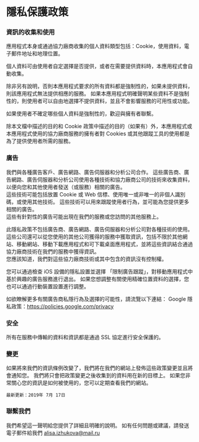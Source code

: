 # 隱私保護政策


### 資訊的收集和使用

應用程式本身或通過協力廠商收集的個人資料類型包括：Cookie，使用資料，電子郵件地址和地理位置。

個人資料可由使用者自定選擇是否提供，或者在需要提供資料時，本應用程式會自動收集。

除非另有說明，否則本應用程式要求的所有資料都是強制性的，如果未提供資料，則該應用程式無法提供相應的服務。 如果本應用程式明確聲明某些資料不是強制性的，則使用者可以自由地選擇不提供資料，並且不會影響服務的可用性或功能。

如果使用者不確定哪些個人資料是強制性的，歡迎與擁有者聯繫。

除本文檔中描述的目的和 Cookie 政策中描述的目的（如果有）外，本應用程式或本應用程式使用的協力廠商服務的擁有者對 Cookies 或其他跟蹤工具的使用都是為了提供使用者所需的服務。


### 廣告

我們與各種廣告客戶、廣告網路、廣告伺服器和分析公司合作。 這些廣告商、廣告網路、廣告伺服器和分析公司使用各種技術和協力廠商公司的技術來收集資料，以便向您和其他使用者發送（或服務）相關的廣告。  
這些技術可能包括放置 Cookie 或 Web 信標、使用唯一或非唯一的非個人識別碼，或使用其他技術。 這些技術可以用來跟蹤使用者行為，並可能為您提供更多相關的廣告。  
這些有針對性的廣告可能出現在我們的服務或您訪問的其他服務上。

此隱私政策不包括廣告商、廣告網路、廣告伺服器和分析公司對各種技術的使用。 這些公司還可以從您使用的其他公司獲得的服務中獲取資訊，包括不限於其他網站、移動網站、移動下載應用程式和可下載桌面應用程式，並將這些資訊結合通過協力廠商技術在我們的服務中獲得資訊。  
您應該知道，我們對這些協力廠商技術或其中包含的資訊沒有控制權。

您可以通過檢查 iOS 設備的隱私設置並選擇 「限制廣告跟蹤」，對移動應用程式中基於興趣的廣告服務進行退出。 如果您想調整有關使用精確位置資料的選擇，您也可以通過行動裝置設置進行調整。

如欲瞭解更多有關廣告商私隱行為及選擇的可能性，請流覽以下連結： 
Google 
隱私政策：https://policies.google.com/privacy


### 安全

所有在服務中傳輸的資料和資訊都是通過 SSL 協定進行安全保護的。


### 變更

如果將來我們的資訊條例改變了，我們將在我們的網站上發佈這些政策變更並且將會通知您。 我們將只會把政策變更之後收集到的資料用在新的目標上。 如果您非常關心您的資訊是如何被使用的，您可以定期查看我們的網站。

```最新更新：2019年 7月 17日```


### 聯繫我們
我們希望這一聲明給您提供了詳細且明確的說明。 如有任何問題或建議，請發送電子郵件給我們 
alisa.izhukova@mail.ru




